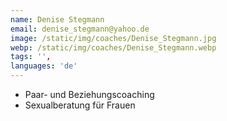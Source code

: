 ```yaml
---
name: Denise Stegmann
email: denise_stegmann@yahoo.de
image: /static/img/coaches/Denise_Stegmann.jpg
webp: /static/img/coaches/Denise_Stegmann.webp
tags: '',
languages: 'de'
---
```


<ul><li>Paar- und Beziehungscoaching</li><li>Sexualberatung für Frauen</li></ul>